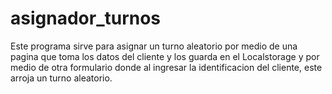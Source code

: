 ﻿# asignador_turnos
 Este programa sirve para asignar un turno aleatorio por medio de una pagina que toma los datos del cliente y los guarda en el Localstorage y por medio de otra formulario donde al ingresar la identificacion del cliente, este arroja un turno aleatorio.
